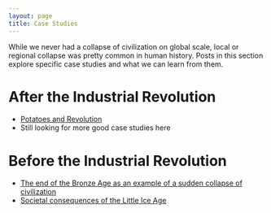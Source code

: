 ```yaml
---
layout: page
title: Case Studies
---
```


While we never had a collapse of civilization on global scale, local or regional collapse was pretty common in human history. Posts in this section explore specific case studies and what we can learn from them. 

# After the Industrial Revolution
* [Potatoes and Revolution](https://florianjehn.github.io/Societal_Collapse/2022-08-29-potatoes/)
* Still looking for more good case studies here

# Before the Industrial Revolution
* [The end of the Bronze Age as an example of a sudden collapse of civilization](https://florianjehn.github.io/Societal_Collapse/2020-10-28-bronze_age/)
* [Societal consequences of the Little Ice Age](https://florianjehn.github.io/Societal_Collapse/2023-11-20-case_study_volcanoes/)
